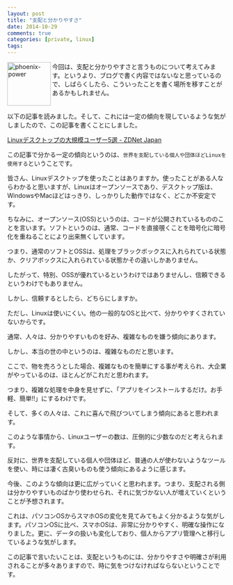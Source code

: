 ```yaml
---
layout: post
title: "支配と分かりやすさ"
date: 2014-10-29
comments: true
categories: [private, linux]
tags: 
---
```

<img src="{{ root_url }}/images/more.png" alt="phoenix-power" align="left" width="100" height="100">今回は、支配と分かりやすさと言うものについて考えてみます。というより、ブログで書く内容ではないなと思っているので、しばらくしたら、こういったことを書く場所を移すことがあるかもしれません。<!--more--><br clear="all">

以下の記事を読みました。そして、これには一定の傾向を現しているような気がしましたので、この記事を書くことにしました。

<a href="http://japan.zdnet.com/os/sp/35053001/" target="_blank">Linuxデスクトップの大規模ユーザー5選 - ZDNet Japan</a>

この記事で分かる一定の傾向というのは、`世界を支配している個人や団体ほどLinuxを使用する`ということです。

皆さん、Linuxデスクトップを使ったことはありますか。使ったことがある人ならわかると思いますが、Linuxはオープンソースであり、デスクトップ版は、WindowsやMacほどはっきり、しっかりした動作ではなく、どこか不安定です。

ちなみに、オープンソース(OSS)というのは、コードが公開されているもののことを言います。ソフトというのは、通常、コードを直接覗くことを暗号化に暗号化を重ねることにより出来無くしています。

つまり、通常のソフトとOSSは、処理をブラックボックスに入れられている状態か、クリアボックスに入れられている状態かその違いしかありません。

したがって、特別、OSSが優れているというわけではありませんし、信頼できるというわけでもありません。

しかし、信頼するとしたら、どちらにしますか。

ただし、Linuxは使いにくい。他の一般的なOSと比べて、分かりやすくされていないからです。

通常、人々は、分かりやすいものを好み、複雑なものを嫌う傾向にあります。

しかし、本当の世の中というのは、複雑なものだと思います。

ここで、物を売ろうとした場合、複雑なものを簡単にする事が考えられ、大企業がやっているのは、ほとんどがこれだと思われます。

つまり、複雑な処理を中身を見せずに、「アプリをインストールするだけ。お手軽、簡単!!」にするわけです。

そして、多くの人々は、これに喜んで飛びついてしまう傾向にあると思われます。

このような事情から、Linuxユーザーの数は、圧倒的に少数なのだと考えられます。

反対に、世界を支配している個人や団体ほど、普通の人が使わないようなツールを使い、時には凄く古臭いものも使う傾向にあるように感じます。

今後、このような傾向は更に広がっていくと思われます。つまり、支配される側は分かりやすいものばかり使わせられ、それに気づかない人が増えていくということが予想されます。

これは、パソコンOSからスマホOSの変化を見てみてもよく分かるような気がします。パソコンOSに比べ、スマホOSは、非常に分かりやすく、明確な操作になりました。更に、データの扱いも変化しており、個人からアプリ管理へと移行しているような気がします。

この記事で言いたいことは、支配というものには、分かりやすさや明確さが利用されることが多々ありますので、時に気をつけなければならないということです。

